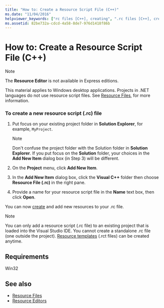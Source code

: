 ```yaml
---
title: "How to: Create a Resource Script File (C++)"
ms.date: "11/04/2016"
helpviewer_keywords: ["rc files [C++], creating", ".rc files [C++], creating", "resource script files [C++], creating"]
ms.assetid: 82be732a-cdcd-4a58-8de7-976d1418f86b
---
```

# How to: Create a Resource Script File (C++)

> [!NOTE]
> The **Resource Editor** is not available in Express editions.
>
> This material applies to Windows desktop applications. Projects in .NET languages do not use resource script files. See [Resource Files](../windows/resource-files-visual-studio.md), for more information.

### To create a new resource script (.rc) file

1. Put focus on your existing project folder in **Solution Explorer**, for example, `MyProject`.

   > [!NOTE]
   > Don't confuse the project folder with the Solution folder in **Solution Explorer**. If you put focus on the **Solution** folder, your choices in the **Add New Item** dialog box (in Step 3) will be different.

2. On the **Project** menu, click **Add New Item**.

3. In the **Add New Item** dialog box, click the **Visual C++** folder then choose **Resource File (.rc)** in the right pane.

4. Provide a name for your resource script file in the **Name** text box, then click **Open**.

You can now [create](../windows/how-to-create-a-resource.md) and add new resources to your .rc file.

> [!NOTE]
> You can only add a resource script (.rc file) to an existing project that is loaded into the Visual Studio IDE. You cannot create a standalone .rc file (one outside the project). [Resource templates](../windows/how-to-use-resource-templates.md) (.rct files) can be created anytime.

## Requirements

Win32

## See also

- [Resource Files](../windows/resource-files-visual-studio.md)
- [Resource Editors](../windows/resource-editors.md)
